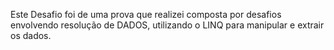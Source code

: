 Este Desafio foi de uma prova que realizei composta por desafios envolvendo resolução de DADOS, utilizando o LINQ para manipular e extrair os dados.

